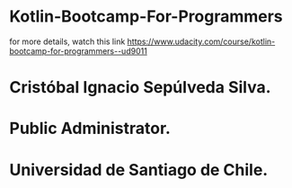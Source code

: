 # Kotlin-Bootcamp-For-Programmers


for more details, watch this link https://www.udacity.com/course/kotlin-bootcamp-for-programmers--ud9011


# Cristóbal Ignacio Sepúlveda Silva.
# Public Administrator.
# Universidad de Santiago de Chile.


